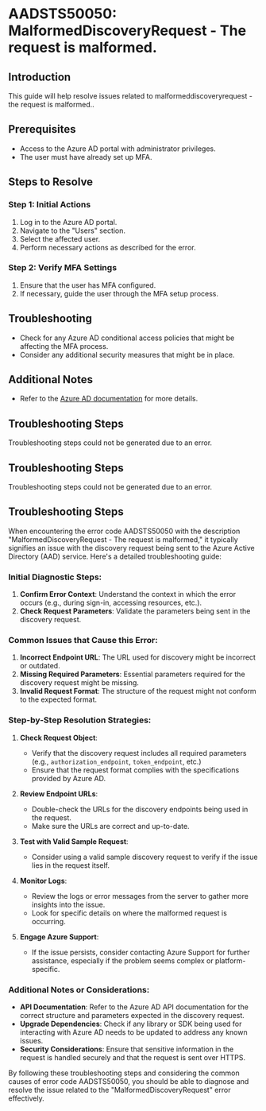 # AADSTS50050: MalformedDiscoveryRequest - The request is malformed.

## Introduction
This guide will help resolve issues related to malformeddiscoveryrequest - the request is malformed..

## Prerequisites
- Access to the Azure AD portal with administrator privileges.
- The user must have already set up MFA.

## Steps to Resolve

### Step 1: Initial Actions
1. Log in to the Azure AD portal.
2. Navigate to the "Users" section.
3. Select the affected user.
4. Perform necessary actions as described for the error.

### Step 2: Verify MFA Settings
1. Ensure that the user has MFA configured.
2. If necessary, guide the user through the MFA setup process.

## Troubleshooting
- Check for any Azure AD conditional access policies that might be affecting the MFA process.
- Consider any additional security measures that might be in place.

## Additional Notes
- Refer to the [Azure AD documentation](https://learn.microsoft.com/en-us/azure/active-directory/) for more details.


## Troubleshooting Steps
Troubleshooting steps could not be generated due to an error.

## Troubleshooting Steps
Troubleshooting steps could not be generated due to an error.

## Troubleshooting Steps
When encountering the error code AADSTS50050 with the description "MalformedDiscoveryRequest - The request is malformed," it typically signifies an issue with the discovery request being sent to the Azure Active Directory (AAD) service. Here's a detailed troubleshooting guide:

### Initial Diagnostic Steps:
1. **Confirm Error Context**: Understand the context in which the error occurs (e.g., during sign-in, accessing resources, etc.).
2. **Check Request Parameters**: Validate the parameters being sent in the discovery request.

### Common Issues that Cause this Error:
1. **Incorrect Endpoint URL**: The URL used for discovery might be incorrect or outdated.
2. **Missing Required Parameters**: Essential parameters required for the discovery request might be missing.
3. **Invalid Request Format**: The structure of the request might not conform to the expected format.

### Step-by-Step Resolution Strategies:
1. **Check Request Object**:
   - Verify that the discovery request includes all required parameters (e.g., `authorization_endpoint`, `token_endpoint`, etc.)
   - Ensure that the request format complies with the specifications provided by Azure AD.
   
2. **Review Endpoint URLs**:
   - Double-check the URLs for the discovery endpoints being used in the request.
   - Make sure the URLs are correct and up-to-date.

3. **Test with Valid Sample Request**:
   - Consider using a valid sample discovery request to verify if the issue lies in the request itself.

4. **Monitor Logs**:
   - Review the logs or error messages from the server to gather more insights into the issue.
   - Look for specific details on where the malformed request is occurring.

5. **Engage Azure Support**:
   - If the issue persists, consider contacting Azure Support for further assistance, especially if the problem seems complex or platform-specific.

### Additional Notes or Considerations:
- **API Documentation**: Refer to the Azure AD API documentation for the correct structure and parameters expected in the discovery request.
- **Upgrade Dependencies**: Check if any library or SDK being used for interacting with Azure AD needs to be updated to address any known issues.
- **Security Considerations**: Ensure that sensitive information in the request is handled securely and that the request is sent over HTTPS.

By following these troubleshooting steps and considering the common causes of error code AADSTS50050, you should be able to diagnose and resolve the issue related to the "MalformedDiscoveryRequest" error effectively.